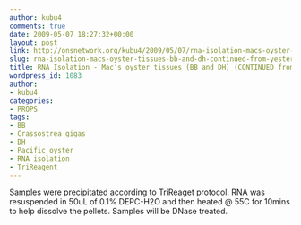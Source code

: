 ```yaml
---
author: kubu4
comments: true
date: 2009-05-07 18:27:32+00:00
layout: post
link: http://onsnetwork.org/kubu4/2009/05/07/rna-isolation-macs-oyster-tissues-bb-and-dh-continued-from-yesterday/
slug: rna-isolation-macs-oyster-tissues-bb-and-dh-continued-from-yesterday
title: RNA Isolation - Mac's oyster tissues (BB and DH) (CONTINUED from yesterday)
wordpress_id: 1083
author:
- kubu4
categories:
- PROPS
tags:
- BB
- Crassostrea gigas
- DH
- Pacific oyster
- RNA isolation
- TriReagent
---
```


Samples were precipitated according to TriReaget protocol. RNA was resuspended in 50uL of 0.1% DEPC-H2O and then heated @ 55C for 10mins to help dissolve the pellets. Samples will be DNase treated.
